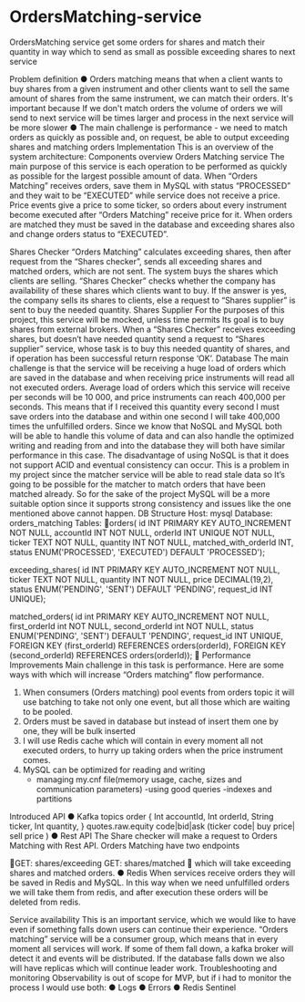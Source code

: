 # OrdersMatching-service
OrdersMatching service get some orders for shares and match their quantity in way which to send as small as possible exceeding shares to next service

Problem definition 
●	Orders matching means that when a client wants to buy shares from a given instrument and other clients want to sell the same amount of shares from the same instrument, we can match their orders.
 It's important because If we don't match orders the volume of orders we will send to next service will be times larger and process in the next service will be more slower
●	The main challenge is performance - we need to match orders as quickly as possible and, on request, be able to output exceeding shares and matching orders
Implementation
	This is an overview of the system architecture: 
Components overview
Orders Matching service
The main purpose of this service is each operation to be performed as quickly as possible for the largest possible amount of data.
When “Orders Matching” receives orders, save them in MySQL with status “PROCESSED” and they wait to be “EXECUTED” while service does not receive a price.
Price events give a price to some ticker, so orders about every instrument become executed after “Orders Matching” receive price for it.
When orders are matched they must be saved in the database and exceeding shares also and change orders status to “EXECUTED”.
 
Shares Checker
“Orders Matching” calculates exceeding shares, then after request from the “Shares checker”, sends all exceeding shares and matched orders, which are not sent.
The system buys the shares which clients are selling. “Shares Checker” checks whether the company has availability of these shares which clients want to buy.
 If the answer is yes, the company sells its shares to clients, else a request to “Shares supplier” is sent to buy the needed quantity. 
Shares Supplier
For the purposes of this project, this service will be mocked, unless time permits
Its goal is to buy shares from external brokers.
When a “Shares Checker” receives exceeding shares, but doesn’t have needed quantity send a request to “Shares supplier” service, whose task is to buy this needed quantity of shares, and if operation has been successful return response ‘OK’.
Database
The main challenge is that the service will be receiving a huge load of orders which are saved in the database and when receiving price instruments will read all not executed orders.
Average load of orders which this service will receive per seconds will be 10 000, and price instruments can reach 400,000 per seconds. This means that if I received this quantity every second I must save orders into the database and within one second I will take 400,000 times the unfulfilled orders.
Since we know that NoSQL and MySQL both will be able to handle this volume of data and can also handle the optimized writing and reading from and into the database they will both have similar performance in this case. The disadvantage of using NoSQL is that it does not support ACID and eventual consistency can occur. This is a problem in my project since the matcher service will be able to read stale data so It’s going to be possible for the matcher to match orders that have been matched already. So for the sake of the project MySQL will be a more suitable option since it supports strong consistency and issues like the one mentioned above cannot happen.
DB Structure
Host: mysql
Database: orders_matching
Tables: 
orders(
id INT PRIMARY KEY AUTO_INCREMENT NOT NULL,
accountId INT NOT NULL,
orderId INT UNIQUE NOT NULL,
ticker TEXT NOT NULL,
quantity INT NOT NULL,
matched_with_orderId INT,
status ENUM('PROCESSED', 'EXECUTED') DEFAULT 'PROCESSED');

exceeding_shares(
id INT PRIMARY KEY AUTO_INCREMENT NOT NULL,
ticker TEXT NOT NULL,
quantity INT NOT NULL,
price DECIMAL(19,2),
status ENUM('PENDING', 'SENТ') DEFAULT 'PENDING',
request_id INT UNIQUE);

matched_orders(
id int PRIMARY KEY AUTO_INCREMENT NOT NULL,
first_orderId int NOT NULL,
second_orderId int NOT NULL,
status ENUM('PENDING', 'SENТ') DEFAULT 'PENDING',
request_id INT UNIQUE,
FOREIGN KEY (first_orderId) REFERENCES orders(orderId),
FOREIGN KEY (second_orderId) REFERENCES orders(orderId));
 
Performance Improvements
Main challenge in this task is performance. 
Here are some ways with which will increase “Orders matching” flow performance.
1. When consumers (Orders matching) pool events from orders topic it will use batching to take not only one event, but all those which are waiting to be pooled.
2. Orders must be saved in database but instead of insert them one by one, they will be bulk inserted 
3. I will use Redis cache which will contain in every moment all not executed orders, to hurry up taking orders when the price instrument comes.
4. MySQL can be optimized for reading and writing 
	- managing my.cnf file(memory usage, cache, sizes and communication parameters)
-using good queries
-indexes and partitions

Introduced API
●	Kafka topics
order {
Int accountId,
Int orderId,
String ticker,
Int quantity,
}
quotes.raw.equity
	     code|bid|ask
	(ticker code| buy price| sell price )
●	Rest API
The Share checker will make a request to Orders Matching with Rest API.
Orders Matching have two endpoints

GET:	shares/exceeding
GET:	shares/matched

 which will take exceeding shares and matched orders.
●	Redis
When services receive orders they will be saved in Redis and MySQL. In this way when we need unfulfilled orders we will take them from redis, and after execution these orders will be deleted from redis.

Service availability
This is an important service, which we would like to have even if something falls down users can continue their experience.
“Orders matching” service will be a consumer group, which means that in every moment all services will work. If some of them fall down, a kafka broker will detect it and events will be distributed. 
If the database falls down we also will have replicas which will continue leader work.
Troubleshooting and monitoring
Observability is out of scope for MVP, but if i had to monitor the process I would use both:
●	Logs
●	Errors
●	Redis Sentinel
